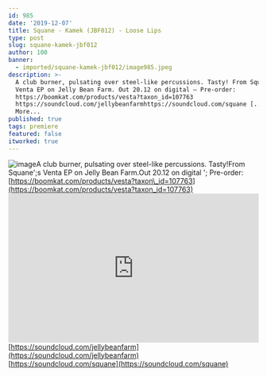 ```yaml
---
id: 985
date: '2019-12-07'
title: Squane - Kamek (JBF012) - Loose Lips
type: post
slug: squane-kamek-jbf012
author: 100
banner:
  - imported/squane-kamek-jbf012/image985.jpeg
description: >-
  A club burner, pulsating over steel-like percussions. Tasty! From Squane's
  Venta EP on Jelly Bean Farm. Out 20.12 on digital – Pre-order:
  https://boomkat.com/products/vesta?taxon_id=107763
  https://soundcloud.com/jellybeanfarmhttps://soundcloud.com/squane [...]Read
  More...
published: true
tags: premiere
featured: false
itworked: true
---
```

![image](../imported/squane-kamek-jbf012/image985.jpeg)A club burner, pulsating over steel-like percussions. Tasty!From Squane';s Venta EP on Jelly Bean Farm.Out 20.12 on digital '; Pre-order: [](https://boomkat.com/products/vesta?taxon_id=107763)[https://boomkat.com/products/vesta?taxon\_id=107763](https://boomkat.com/products/vesta?taxon_id=107763)<iframe width='100%' height='300' scrolling='no' frameborder='no' allow='autoplay' src='https://w.soundcloud.com/player/?url=https%3A//api.soundcloud.com/tracks/727031050&color=%23ff5500&auto_play=false&hide_related=false&show_comments=true&show_user=true&show_reposts=false&show_teaser=true'></iframe>[](https://soundcloud.com/jellybeanfarm)[https://soundcloud.com/jellybeanfarm](https://soundcloud.com/jellybeanfarm)  
[](https://soundcloud.com/squane)[https://soundcloud.com/squane](https://soundcloud.com/squane)